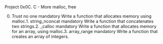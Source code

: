 Project
0x0C. C - More malloc, free

0. Trust no one
mandatory
Write a function that allocates memory using malloc.1. string_nconcat
mandatory
Write a function that concatenates two strings.2. _calloc
mandatory
Write a function that allocates memory for an array, using malloc.3. array_range
mandatory
Write a function that creates an array of integers.
